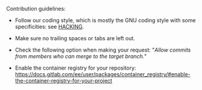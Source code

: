 Contribution guidelines:

- Follow our coding style, which is mostly the GNU coding style
  with some specificities: see [HACKING](HACKING#L123).

- Make sure no trailing spaces or tabs are left out.

- Check the following option when making your request:
  "*Allow commits from members who can merge to the target branch.*"

- Enable the container registry for your repository:
  https://docs.gitlab.com/ee/user/packages/container_registry/#enable-the-container-registry-for-your-project
